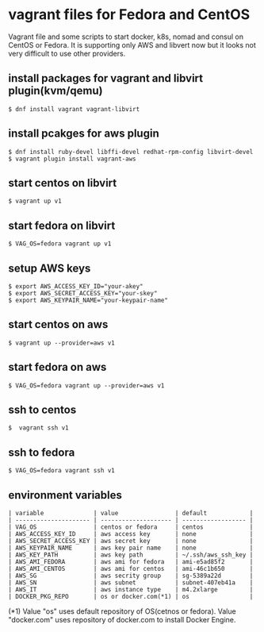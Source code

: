 # vagrant files for Fedora and CentOS

Vagrant file and some scripts to start docker, k8s, nomad and consul
on CentOS or Fedora.
It is supporting only AWS and libvert now
but it looks not very difficult to use other providers.

## install packages for vagrant and libvirt plugin(kvm/qemu)

```
$ dnf install vagrant vagrant-libvirt
```


## install pcakges for aws plugin

```
$ dnf install ruby-devel libffi-devel redhat-rpm-config libvirt-devel
$ vagrant plugin install vagrant-aws
```

## start centos on libvirt

```
$ vagrant up v1
```

## start fedora on libvirt

```
$ VAG_OS=fedora vagrant up v1
```

## setup AWS keys

```
$ export AWS_ACCESS_KEY_ID="your-akey"
$ export AWS_SECRET_ACCESS_KEY="your-skey"
$ export AWS_KEYPAIR_NAME="your-keypair-name"
```


## start centos on aws

```
$ vagrant up --provider=aws v1
```

## start fedora on aws

```
$ VAG_OS=fedora vagrant up --provider=aws v1
```

## ssh to centos
```
$  vagrant ssh v1
```

## ssh to fedora
```
$ VAG_OS=fedora vagrant ssh v1
```

## environment variables

```
| variable              | value                | default            |
| --------------------- | -------------------- | ------------------ |
| VAG_OS                | centos or fedora     | centos             |
| AWS_ACCESS_KEY_ID     | aws access key       | none               |
| AWS_SECRET_ACCESS_KEY | aws secret key       | none               |
| AWS_KEYPAIR_NAME      | aws key pair name    | none               |
| AWS_KEY_PATH          | aws key path         | ~/.ssh/aws_ssh_key |
| AWS_AMI_FEDORA        | aws ami for fedora   | ami-e5ad85f2       |
| AWS_AMI_CENTOS        | aws ami for centos   | ami-46c1b650       |
| AWS_SG                | aws secrity group    | sg-5389a22d        |
| AWS_SN                | aws subnet           | subnet-407eb41a    |
| AWS_IT                | aws instance type    | m4.2xlarge         |
| DOCKER_PKG_REPO       | os or docker.com(*1) | os                 |
```

(\*1) Value "os" uses default repository of OS(cetnos or fedora).
Value "docker.com" uses repository of docker.com to install Docker Engine.

